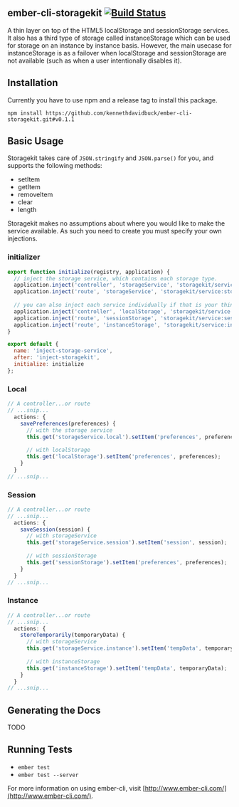 ## ember-cli-storagekit [![Build Status](https://travis-ci.org/kennethdavidbuck/ember-cli-storagekit.svg?branch=develop)](https://travis-ci.org/kennethdavidbuck/ember-cli-storagekit)

A thin layer on top of the HTML5 localStorage and sessionStorage services. It also has a third type of storage called 
instanceStorage which can be used for storage on an instance by instance basis. However, the main usecase for instanceStorage is as a 
failover when localStorage and sessionStorage are not available (such as when a user intentionally disables it).

## Installation

Currently you have to use npm and a release tag to install this package.

```
npm install https://github.com/kennethdavidbuck/ember-cli-storagekit.git#v0.1.1
```

## Basic Usage
Storagekit takes care of ```JSON.stringify``` and ```JSON.parse()``` for you, and supports the following methods:

* setItem
* getItem
* removeItem
* clear
* length

Storagekit makes no assumptions about where you would like to make the service available. As such you need to 
create you must specify your own injections.

### initializer
```javascript
export function initialize(registry, application) {
  // inject the storage service, which contains each storage type.
  application.inject('controller', 'storageService', 'storagekit/service:storage');
  application.inject('route', 'storageService', 'storagekit/service:storage');
  
  // you can also inject each service individually if that is your thing.
  application.inject('controller', 'localStorage', 'storagekit/service:local-storage');
  application.inject('route', 'sessionStorage', 'storagekit/service:session-storage');
  application.inject('route', 'instanceStorage', 'storagekit/service:instance-storage');
}

export default {
  name: 'inject-storage-service',
  after: 'inject-storagekit',
  initialize: initialize
};
```

### Local
```javascript
// A controller...or route
// ...snip...
  actions: {
    savePreferences(preferences) {
      // with the storage service
      this.get('storageService.local').setItem('preferences', preferences);
      
      // with localStorage
      this.get('localStorage').setItem('preferences', preferences);
    }
  }
// ...snip...
```

### Session
```javascript
// A controller...or route
// ...snip...
  actions: {
    saveSession(session) {
      // with storageService
      this.get('storageService.session').setItem('session', session);
    
      // with sessionStorage
      this.get('sessionStorage').setItem('preferences', preferences);
    }
  }
// ...snip...
```

### Instance
```javascript
// A controller...or route
// ...snip...
  actions: {
    storeTemporarily(temporaryData) {
      // with storageService
      this.get('storageService.instance').setItem('tempData', temporaryData);
    
      // with instanceStorage
      this.get('instanceStorage').setItem('tempData', temporaryData);
    }
  }
// ...snip...
```

## Generating the Docs
TODO

## Running Tests

* `ember test`
* `ember test --server`

For more information on using ember-cli, visit [http://www.ember-cli.com/](http://www.ember-cli.com/).

